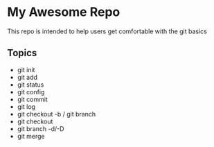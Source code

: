 # My Awesome Repo
This repo is intended to help users get comfortable with the git basics

## Topics
- git init
- git add
- git status
- git config
- git commit
- git log
- git checkout -b / git branch
- git checkout
- git branch -d/-D
- git merge

